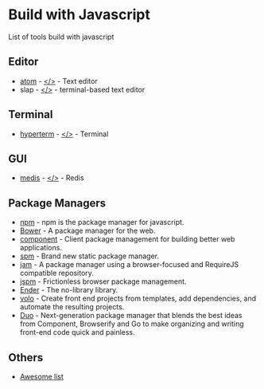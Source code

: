 # Build with Javascript
List of tools build with javascript

## Editor

* [atom](https://atom.io/) - [</>](https://hyperterm.org/) - Text editor
* slap - [</>](https://github.com/slap-editor/slap) - terminal-based text editor


## Terminal

* [hyperterm](https://hyperterm.org/) - [</>](https://github.com/zeit/hyperterm) - Terminal


## GUI

* [medis](http://getmedis.com/) - [</>](https://github.com/luin/medis) - Redis


## Package Managers

* [npm](https://www.npmjs.com/) - npm is the package manager for javascript.
* [Bower](https://github.com/bower/bower) - A package manager for the web.
* [component](https://github.com/componentjs/component) - Client package management for building better web applications.
* [spm](https://github.com/spmjs/spm) - Brand new static package manager.
* [jam](https://github.com/caolan/jam) - A package manager using a browser-focused and RequireJS compatible repository.
* [jspm](https://github.com/jspm/jspm-cli) - Frictionless browser package management.
* [Ender](https://github.com/ender-js/Ender) - The no-library library.
* [volo](https://github.com/volojs/volo) - Create front end projects from templates, add dependencies, and automate the resulting projects.
* [Duo](https://github.com/duojs/duo) - Next-generation package manager that blends the best ideas from Component, Browserify and Go to make organizing and writing front-end code quick and painless.


## Others

* [Awesome list](https://github.com/sorrycc/awesome-javascript#editors)
